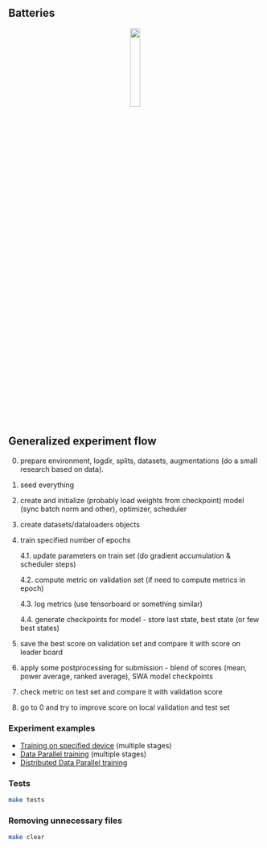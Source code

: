 

## Batteries

<p align="center">
    <img src="https://image.flaticon.com/icons/svg/3103/3103476.svg" height="20%" width="20%">
</p>

## Generalized experiment flow

0. prepare environment, logdir, splits, datasets, augmentations (do a small research based on data).
1. seed everything
2. create and initialize (probably load weights from checkpoint) model (sync batch norm and other), optimizer, scheduler
3. create datasets/dataloaders objects
4. train specified number of epochs

    4.1. update parameters on train set (do gradient accumulation & scheduler steps)

    4.2. compute metric on validation set (if need to compute metrics in epoch)

    4.3. log metrics (use tensorboard or something similar)

    4.4. generate checkpoints for model - store last state, best state (or few best states)

5. save the best score on validation set and compare it with score on leader board
6. apply some postprocessing for submission - blend of scores (mean, power average, ranked average), SWA model checkpoints
7. check metric on test set and compare it with validation score
8. go to 0 and try to improve score on local validation and test set


### Experiment examples

- [Training on specified device](examples/device) (multiple stages)
- [Data Parallel training](examples/dp) (multiple stages)
- [Distributed Data Parallel training](examples/ddp)

### Tests

```bash
make tests
```

### Removing unnecessary files

```bash
make clear
```
